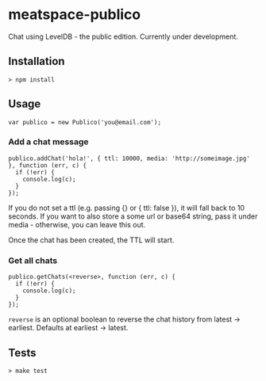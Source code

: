 # meatspace-publico

Chat using LevelDB - the public edition. Currently under development.

## Installation

    > npm install

## Usage

    var publico = new Publico('you@email.com');

### Add a chat message

    publico.addChat('hola!', { ttl: 10000, media: 'http://someimage.jpg' }, function (err, c) {
      if (!err) {
        console.log(c);
      }
    });

If you do not set a ttl (e.g. passing {} or { ttl: false }), it will fall back to 10 seconds.
If you want to also store a some url or base64 string, pass it under media - otherwise, you can leave this out.

Once the chat has been created, the TTL will start.

### Get all chats

    publico.getChats(<reverse>, function (err, c) {
      if (!err) {
        console.log(c);
      }
    });

`reverse` is an optional boolean to reverse the chat history from latest -> earliest. Defaults at earliest -> latest.

## Tests

    > make test

